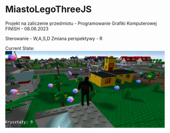 # MiastoLegoThreeJS
Projekt na zaliczenie przedmiotu - Programowanie Grafiki Komputerowej
FINISH - 08.06.2023

Sterowanie - W,A,S,D
Zmiana perspektywy - R

Current State:
![alt text](https://github.com/Vesox33/MiastoLegoThreeJS/blob/main/Preview/curr7.png?raw=true)